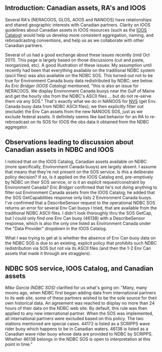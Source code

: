 ## Introduction: Canadian assets, RA's and IOOS ##

Several RA's (NERACOOS, GLOS, AOOS and NANOOS) have relationships and shared geographic interests with Canadian partners. Clarity on IOOS guidelines about Canadian assets in IOOS resources (such as the [IOOS Catalog](http://www.ioos.gov/catalog/)) would help us develop more consistent aggregation, naming, and rebroadcasting conventions, and help us as we collaborate with other Canadian partners.

Several of us had a good exchange about these issues recently (mid Oct 2011). This page is largely based on those discussions (cut and paste, reorganized, etc). A good illustration of these issues: My assumption until recently had been that everything available on the traditional NDBC system (ascii files) was also available on the NDBC SOS. This turned out not to be true for Environment Canada buoy data redistributed by NDBC; see below. As _Eric Bridger (IOOS Catalog)_ mentioned, "this is also an issue for NERACOOS.  We display Environment Canada buoys near the Gulf of Maine and get the hourly obs from the NDBC's ASCII files ... but do not re-serve them via any SOS."  That's exactly what we do in NANOOS for [NVS](http://nvs.nanoos.org) (get Env. Canada buoy data from NDBC ASCII files); we then explicitly filter out (exclude) the Env Can assets from the new NANOOS SOS, just as we exclude federal assets. It definitely seems like bad behavior for an RA to re-rebroadcast on its SOS for IOOS the obs data it obtained from the NDBC aggregator.

## Observations leading to discussion about Canadian assets in NDBC and IOOS ##

I noticed that on the IOOS Catalog, Canadian assets available on NDBC (more specifically, Environment Canada buoys) are largely absent. I assume that means that they're not present on the SOS service. Is this a deliberate policy decision? If so, is it applied on the IOOS Catalog end, pre-emptively by NDBC on their SOS service, or is it an explicit request/constraint by Environment Canada? _Eric Bridger_ confirmed that he's not doing anything to filter out Environment Canada assets from the IOOS Catalog; he added that the SOS GetCapabilities response only lists 2 Environment Canada buoys. I've confirmed that a DescribeSensor request to the operational NDBC SOS returns an error for several Env Can buoys I tried, that are available from the traditional NDBC ASCII files. I didn't look thoroughly thru the SOS GetCap, but I could only find one Env Can buoy (46138) with a DescribeSensor response, which is also the only one listed as Environment Canada under the "Data Provider" dropdown in the IOOS Catalog.

What I was trying to get at is whether the absence of Env Can buoy data on the NDBC SOS is due to an existing, explicit policy that prohibits such NDBC redistribution via SOS but not via its ASCII files (and then the 1-2 Env Can assets that made it through are stragglers).

## NDBC SOS service, IOOS Catalog, and Canadian assets ##

_Mike Garcia (NDBC SOS)_ clarified for us what's going on: "Many, many moons ago, when NDBC first began adding data from international partners to its web site, some of these partners wished to be the sole source for their own historical data.  An agreement was reached to display no more than 24 hours of their data on the NDBC web site.  By default, this rule was then applied to any new international partner. When the SOS was implemented, all international partners were excluded based on this policy.  The two stations mentioned are special cases.  44172 is listed as a SCRIPPS wave rider buoy which happens to be in Canadian waters.  46138 is listed as a Canadian wave rider buoy whose data are provided to NDBC by SCRIPPS.  Whether 46138 belongs in the NDBC SOS is open to interpretation at this point in time."